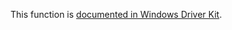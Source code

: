 This function is [documented in Windows Driver Kit](https://learn.microsoft.com/en-us/windows-hardware/drivers/ddi/ntddk/nf-ntddk-rtlrunonceexecuteonce).

